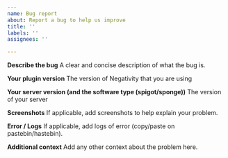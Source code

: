 ```yaml
---
name: Bug report
about: Report a bug to help us improve
title: ''
labels: ''
assignees: ''

---
```


**Describe the bug**
A clear and concise description of what the bug is.

**Your plugin version**
The version of Negativity that you are using

**Your server version (and the software type (spigot/sponge))**
The version of your server

**Screenshots**
If applicable, add screenshots to help explain your problem.

**Error / Logs**
If applicable, add logs of error (copy/paste on pastebin/hastebin).

**Additional context**
Add any other context about the problem here.
